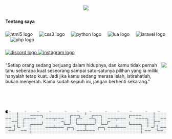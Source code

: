 <div align="center">
  <img height="200" src="https://i.imgur.com/MJJWGD9.png"  />
</div>

###

<h4 align="left">Tentang saya</h4>

###

<div align="left">
  <img src="https://cdn.jsdelivr.net/gh/devicons/devicon/icons/html5/html5-original.svg" height="30" alt="html5 logo"  />
  <img width="12" />
  <img src="https://cdn.jsdelivr.net/gh/devicons/devicon/icons/css3/css3-original.svg" height="30" alt="css3 logo"  />
  <img width="12" />
  <img src="https://cdn.jsdelivr.net/gh/devicons/devicon/icons/python/python-original.svg" height="30" alt="python logo"  />
  <img width="12" />
  <img src="https://cdn.jsdelivr.net/gh/devicons/devicon/icons/lua/lua-original.svg" height="30" alt="lua logo"  />
  <img width="12" />
  <img src="https://cdn.jsdelivr.net/gh/devicons/devicon/icons/laravel/laravel-original.svg" height="30" alt="laravel logo"  />
  <img width="12" />
  <img src="https://cdn.jsdelivr.net/gh/devicons/devicon/icons/php/php-original.svg" height="30" alt="php logo"  />
</div>

###

<div align="left">
  <a href="https://discord.gg/TF7J7sFGH2" target="_blank">
    <img src="https://raw.githubusercontent.com/maurodesouza/profile-readme-generator/master/src/assets/icons/social/discord/default.svg" width="52" height="40" alt="discord logo"  />
  </a>
  <a href="https://www.instagram.com/ferdy406_/" target="_blank">
    <img src="https://raw.githubusercontent.com/maurodesouza/profile-readme-generator/master/src/assets/icons/social/instagram/default.svg" width="52" height="40" alt="instagram logo"  />
  </a>
</div>

###

<img align="right" height="150" src="https://media.giphy.com/media/v1.Y2lkPTc5MGI3NjExNWhmNHAwNDI4dW1kZWIyd2tjbG56eTI5YTJzY3g5aGYyNWUxM2x1aiZlcD12MV9naWZzX3NlYXJjaCZjdD1n/Nii2FhtCqITxT6uHnE/giphy.gif"  />

###

<p align="left">"Setiap orang sedang berjuang dalam hidupnya, dan kamu tidak pernah tahu seberapa kuat seseorang sampai satu-satunya pilihan yang ia miliki hanyalah tetap kuat. Jadi jika kamu sedang merasa lelah, istirahatlah, bukan menyerah. Kamu sudah sejauh ini, jangan berhenti sekarang."</p>

###

<br clear="both">

<picture>
  <source media="(prefers-color-scheme: dark)" srcset="https://raw.githubusercontent.com/rifaldi0406/rifaldi0406/output/pacman-contribution-graph-dark.svg">
  <source media="(prefers-color-scheme: light)" srcset="https://raw.githubusercontent.com/rifaldi0406/rifaldi0406/output/pacman-contribution-graph.svg">
  <img alt="pacman contribution graph" src="https://raw.githubusercontent.com/rifaldi0406/rifaldi0406/output/pacman-contribution-graph.svg">
</picture>

###